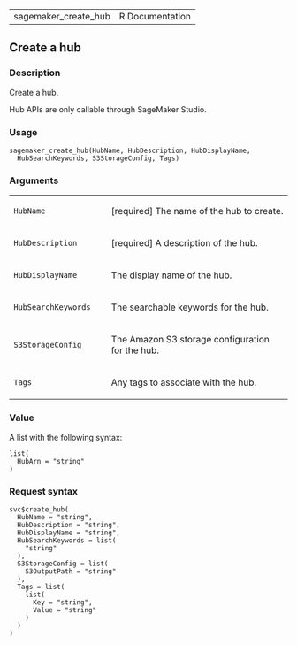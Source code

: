 <table style="width: 100%;">
<tbody>
<tr class="odd">
<td>sagemaker_create_hub</td>
<td style="text-align: right;">R Documentation</td>
</tr>
</tbody>
</table>

## Create a hub

### Description

Create a hub.

Hub APIs are only callable through SageMaker Studio.

### Usage

    sagemaker_create_hub(HubName, HubDescription, HubDisplayName,
      HubSearchKeywords, S3StorageConfig, Tags)

### Arguments

<table>
<colgroup>
<col style="width: 35%" />
<col style="width: 65%" />
</colgroup>
<tbody>
<tr class="odd">
<td><code id="sagemaker_create_hub_:_HubName">HubName</code></td>
<td><p>[required] The name of the hub to create.</p></td>
</tr>
<tr class="even">
<td><code
id="sagemaker_create_hub_:_HubDescription">HubDescription</code></td>
<td><p>[required] A description of the hub.</p></td>
</tr>
<tr class="odd">
<td><code
id="sagemaker_create_hub_:_HubDisplayName">HubDisplayName</code></td>
<td><p>The display name of the hub.</p></td>
</tr>
<tr class="even">
<td><code
id="sagemaker_create_hub_:_HubSearchKeywords">HubSearchKeywords</code></td>
<td><p>The searchable keywords for the hub.</p></td>
</tr>
<tr class="odd">
<td><code
id="sagemaker_create_hub_:_S3StorageConfig">S3StorageConfig</code></td>
<td><p>The Amazon S3 storage configuration for the hub.</p></td>
</tr>
<tr class="even">
<td><code id="sagemaker_create_hub_:_Tags">Tags</code></td>
<td><p>Any tags to associate with the hub.</p></td>
</tr>
</tbody>
</table>

### Value

A list with the following syntax:

    list(
      HubArn = "string"
    )

### Request syntax

    svc$create_hub(
      HubName = "string",
      HubDescription = "string",
      HubDisplayName = "string",
      HubSearchKeywords = list(
        "string"
      ),
      S3StorageConfig = list(
        S3OutputPath = "string"
      ),
      Tags = list(
        list(
          Key = "string",
          Value = "string"
        )
      )
    )

